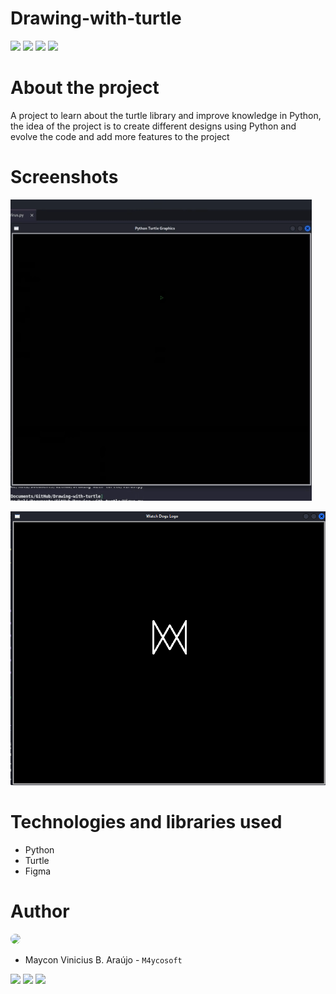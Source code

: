 # Drawing-with-turtle

<a href="#"><img src="https://img.shields.io/github/license/Ileriayo/markdown-badges?style=for-the-badge"></a>
<a href="#"><img src="https://img.shields.io/badge/GitHub-100000?style=for-the-badge&logo=github&logoColor=white"></a>
<a href="#"><img src="https://img.shields.io/badge/Kali_Linux-557C94?style=for-the-badge&logo=kali-linux&logoColor=white"></a>
<a href="#"><img src="https://img.shields.io/badge/Python-3776AB?style=for-the-badge&logo=python&logoColor=white"></a>

# About the project
 A project to learn about the turtle library and improve knowledge in Python, the idea of the project is to create different designs using Python and evolve the code and add more features to the project

# Screenshots

![img3](/img/0310GIF.gif)

![img2](/img/Screenshot_WD.png)

# Technologies and libraries used
- Python
- Turtle
- Figma


# Author

<img loading="lazy" src="https://avatars.githubusercontent.com/u/62727540?v=4" width=115 style="border-radius: 50%;">



- Maycon Vinicius B. Araújo - ``M4ycosoft``

<a href="https://www.linkedin.com/in/mayconaraujo-tech/" target="_blank"><img src="https://img.shields.io/badge/-LinkedIn-%230077B5?style=for-the-badge&logo=linkedin&logoColor=white" target="_blank"></a>
<a href="https://instagram.com/mayconaraujo.tech" target="_blank"><img src="https://img.shields.io/badge/-Instagram-%23E4405F?style=for-the-badge&logo=instagram&logoColor=white" target="_blank"></a>
<a href = "mailto:mayconvbatista84@gmail.com"><img src="https://img.shields.io/badge/Gmail-D14836?style=for-the-badge&logo=gmail&logoColor=white"></a>
